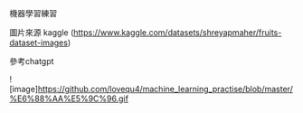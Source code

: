 機器學習練習 

圖片來源 kaggle (https://www.kaggle.com/datasets/shreyapmaher/fruits-dataset-images)

參考chatgpt


![image]https://github.com/lovequ4/machine_learning_practise/blob/master/%E6%88%AA%E5%9C%96.gif
